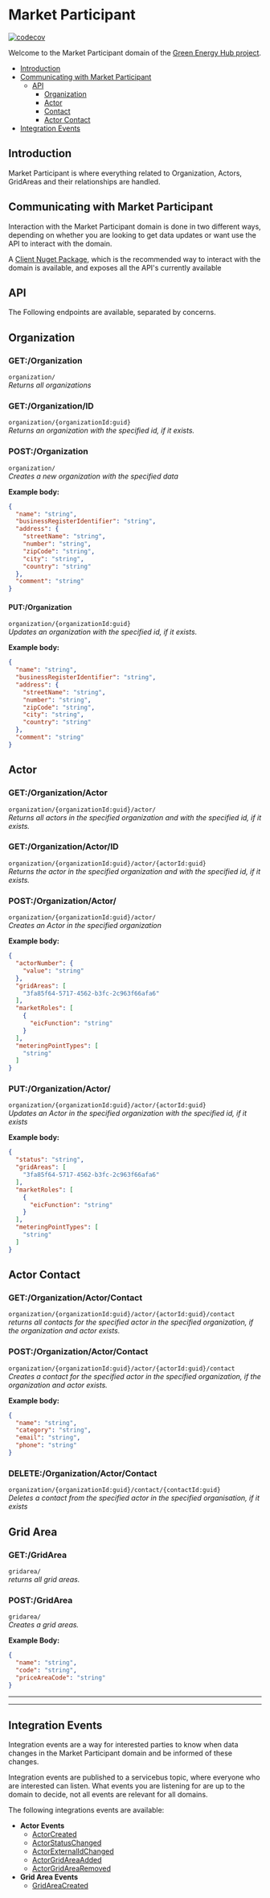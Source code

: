 # Market Participant

[![codecov](https://codecov.io/gh/Energinet-DataHub/geh-market-participant/branch/main/graph/badge.svg?token=1VGVTZG6IT)](https://codecov.io/gh/Energinet-DataHub/geh-market-participant)

Welcome to the Market Participant domain of the [Green Energy Hub project](https://github.com/Energinet-DataHub/green-energy-hub).

- [Introduction](#introduction)
- [Communicating with Market Participant](#communicating-with-market-participant)
    - [API](#api)
        - [Organization](#organization)
        - [Actor](#actor)
        - [Contact](#contact)
        - [Actor Contact](#actor-contact)
- [Integration Events](#integration-events)

## Introduction

Market Participant is where everything related to Organization, Actors, GridAreas and their relationships are handled.

## Communicating with Market Participant

Interaction with the Market Participant domain is done in two different ways, depending on whether you are looking to get data updates or want use the API to interact with the domain.

A [Client Nuget Package](https://www.nuget.org/packages/Energinet.DataHub.MarketParticipant.Client/), which is the recommended way to interact with the domain is available, and exposes all the API's currently available

## API

The Following endpoints are available, separated by concerns.

## Organization

### GET:/Organization

```organization/```<br />
*Returns all organizations*

### GET:/Organization/ID

```organization/{organizationId:guid}```<br />
*Returns an organization with the specified id, if it exists.*

### POST:/Organization

```organization/```<br />
*Creates a new organization with the specified data*

**Example body:**

```json
{
  "name": "string",
  "businessRegisterIdentifier": "string",
  "address": {
    "streetName": "string",
    "number": "string",
    "zipCode": "string",
    "city": "string",
    "country": "string"
  },
  "comment": "string"
}
```

#### PUT:/Organization

```organization/{organizationId:guid}```<br />
*Updates an organization with the specified id, if it exists.*

**Example body:**

```json
{
  "name": "string",
  "businessRegisterIdentifier": "string",
  "address": {
    "streetName": "string",
    "number": "string",
    "zipCode": "string",
    "city": "string",
    "country": "string"
  },
  "comment": "string"
}
```

## Actor

### GET:/Organization/Actor

```organization/{organizationId:guid}/actor/```<br />
*Returns all actors in the specified organization and with the specified id, if it exists.*

### GET:/Organization/Actor/ID

```organization/{organizationId:guid}/actor/{actorId:guid}```<br />
*Returns the actor in the specified organization and with the specified id, if it exists.*

### POST:/Organization/Actor/

```organization/{organizationId:guid}/actor/```<br />
*Creates an Actor in the specified organization*

**Example body:**

```json
{
  "actorNumber": {
    "value": "string"
  },
  "gridAreas": [
    "3fa85f64-5717-4562-b3fc-2c963f66afa6"
  ],
  "marketRoles": [
    {
      "eicFunction": "string"
    }
  ],
  "meteringPointTypes": [
    "string"
  ]
}
```

### PUT:/Organization/Actor/

```organization/{organizationId:guid}/actor/{actorId:guid}```<br />
*Updates an Actor in the specified organization with the specified id, if it exists*

**Example body:**

```json
{
  "status": "string",
  "gridAreas": [
    "3fa85f64-5717-4562-b3fc-2c963f66afa6"
  ],
  "marketRoles": [
    {
      "eicFunction": "string"
    }
  ],
  "meteringPointTypes": [
    "string"
  ]
}
```

## Actor Contact

### GET:/Organization/Actor/Contact

```organization/{organizationId:guid}/actor/{actorId:guid}/contact```<br />
*returns all contacts for the specified actor in the specified organization, if the organization and actor exists.*

### POST:/Organization/Actor/Contact

```organization/{organizationId:guid}/actor/{actorId:guid}/contact```<br />
*Creates a contact for the specified actor in the specified organization, if the organization and actor exists.*

**Example body:**

```json
{
  "name": "string",
  "category": "string",
  "email": "string",
  "phone": "string"
}
```

### DELETE:/Organization/Actor/Contact

```organization/{organizationId:guid}/contact/{contactId:guid}```<br />
*Deletes a contact from the specified actor in the specified organisation, if it exists*

## Grid Area

### GET:/GridArea

```gridarea/```<br />
*returns all grid areas.*

### POST:/GridArea

```gridarea/```<br />
*Creates a grid areas.*

**Example Body:**

```json
{
  "name": "string",
  "code": "string",
  "priceAreaCode": "string"
}
```

---
---

## Integration Events

Integration events are a way for interested parties to know when data changes in the Market Participant domain and be informed of these changes.

Integration events are published to a servicebus topic, where everyone who are interested can listen. What events you are listening for are up to the domain to decide, not all events are relevant for all domains.

The following integrations events are available:

- **Actor Events**
    - [ActorCreated](https://github.com/Energinet-DataHub/geh-market-participant/blob/main/source/Energinet.DataHub.MarketParticipant.Integration.Model/source/Energinet.DataHub.MarketParticipant.Integration.Model/Protobuf/ActorCreatedIntegrationEventContract.proto)
    - [ActorStatusChanged](https://github.com/Energinet-DataHub/geh-market-participant/blob/main/source/Energinet.DataHub.MarketParticipant.Integration.Model/source/Energinet.DataHub.MarketParticipant.Integration.Model/Protobuf/ActorStatusChangedIntegrationEventContract.proto)
    - [ActorExternalIdChanged](https://github.com/Energinet-DataHub/geh-market-participant/blob/main/source/Energinet.DataHub.MarketParticipant.Integration.Model/source/Energinet.DataHub.MarketParticipant.Integration.Model/Protobuf/ActorExternalIdChangedIntegrationEventContract.proto)
    - [ActorGridAreaAdded](https://github.com/Energinet-DataHub/geh-market-participant/blob/main/source/Energinet.DataHub.MarketParticipant.Integration.Model/source/Energinet.DataHub.MarketParticipant.Integration.Model/Protobuf/GridAreaAddedToActorIntegrationEventContract.proto)
    - [ActorGridAreaRemoved](https://github.com/Energinet-DataHub/geh-market-participant/blob/main/source/Energinet.DataHub.MarketParticipant.Integration.Model/source/Energinet.DataHub.MarketParticipant.Integration.Model/Protobuf/GridAreaRemovedFromActorIntegrationEventContract.proto)
- **Grid Area Events**
    - [GridAreaCreated](https://github.com/Energinet-DataHub/geh-market-participant/blob/main/source/Energinet.DataHub.MarketParticipant.Integration.Model/source/Energinet.DataHub.MarketParticipant.Integration.Model/Protobuf/GridAreaCreatedIntegrationEventContract.proto)
